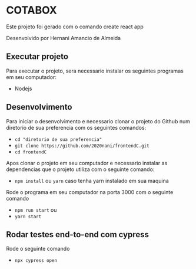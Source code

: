 # COTABOX

Este projeto foi gerado com o comando create react app

Desenvolvido por Hernani Amancio de Almeida


## Executar projeto

Para executar o projeto, sera necessario instalar os seguintes programas em seu computador:

- Nodejs 


## Desenvolvimento

Para iniciar o desenvolvimento e necessario clonar o projeto do Github num diretorio de sua preferencia com os seguintes comandos:


- `cd "diretorio de sua preferencia"`
- `git clone https://github.com/2020nani/frontendC.git`
- `cd frontendC`


Apos clonar o projeto em seu computador e necessario instalar as dependencias que o projeto utiliza com o seguinte comando:


- `npm install` ou `yarn` caso tenha yarn instalado em sua maquina

Rode o programa em seu computador na porta 3000 com o seguinte comando

- `npm run start` ou 
- `yarn start`

## Rodar testes end-to-end com cypress

Rode o seguinte comando 
- `npx cypress open`

